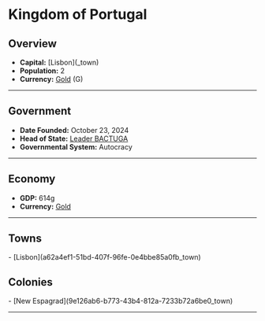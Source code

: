 <!--UNDEDITED FILE, remove this entire line if this file has been edited!-->
# <!--NAME-->Kingdom of Portugal<!--NAME-->

## Overview

- **Capital:** <!--CAPITAL_LINK-->[Lisbon](<none>_town)<!--CAPITAL_LINK-->
- **Population:** <!--POPULATION-->2<!--POPULATION-->
- **Currency:** <!--CURRENCY_LINK-->[Gold](Gold_currency)<!--CURRENCY_LINK--> (<!--CURRENCY_ABV-->G<!--CURRENCY_ABV-->)

---

## Government

- **Date Founded:** <!--FOUNDED-->October 23, 2024<!--FOUNDED-->
- **Head of State:** <!--LEADER_TITLE_LINK-->[Leader BACTUGA](BACTUGA_user)<!--LEADER_TITLE_LINK-->
- **Governmental System:** <!--GOVERNMENT-->Autocracy<!--GOVERNMENT-->

---

## Economy

- **GDP:** <!--GDP-->614g<!--GDP-->
- **Currency:** <!--CURRENCY_LINK-->[Gold](Gold_currency)<!--CURRENCY_LINK-->

---

## Towns

<!--TOWNS-->- [Lisbon](a62a4ef1-51bd-407f-96fe-0e4bbe85a0fb_town)<!--TOWNS-->

## Colonies

<!--COLONIES-->- [New Espagrad](9e126ab6-b773-43b4-812a-7233b72a6be0_town)<!--COLONIES-->

---
